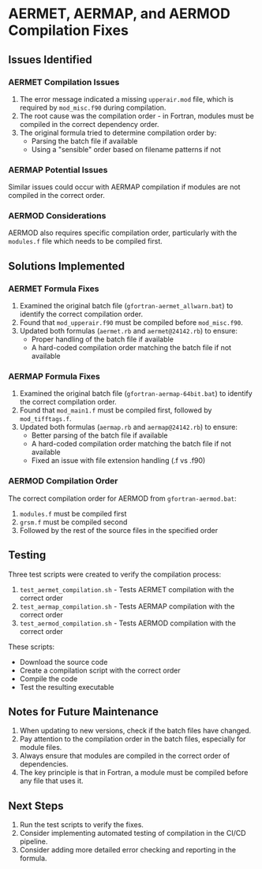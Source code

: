 # AERMET, AERMAP, and AERMOD Compilation Fixes

## Issues Identified

### AERMET Compilation Issues
1. The error message indicated a missing `upperair.mod` file, which is required by `mod_misc.f90` during compilation.
2. The root cause was the compilation order - in Fortran, modules must be compiled in the correct dependency order.
3. The original formula tried to determine compilation order by:
   - Parsing the batch file if available
   - Using a "sensible" order based on filename patterns if not

### AERMAP Potential Issues
Similar issues could occur with AERMAP compilation if modules are not compiled in the correct order.

### AERMOD Considerations
AERMOD also requires specific compilation order, particularly with the `modules.f` file which needs to be compiled first.

## Solutions Implemented

### AERMET Formula Fixes
1. Examined the original batch file (`gfortran-aermet_allwarn.bat`) to identify the correct compilation order.
2. Found that `mod_upperair.f90` must be compiled before `mod_misc.f90`.
3. Updated both formulas (`aermet.rb` and `aermet@24142.rb`) to ensure:
   - Proper handling of the batch file if available
   - A hard-coded compilation order matching the batch file if not available

### AERMAP Formula Fixes
1. Examined the original batch file (`gfortran-aermap-64bit.bat`) to identify the correct compilation order.
2. Found that `mod_main1.f` must be compiled first, followed by `mod_tifftags.f`.
3. Updated both formulas (`aermap.rb` and `aermap@24142.rb`) to ensure:
   - Better parsing of the batch file if available
   - A hard-coded compilation order matching the batch file if not available
   - Fixed an issue with file extension handling (.f vs .f90)

### AERMOD Compilation Order
The correct compilation order for AERMOD from `gfortran-aermod.bat`:
1. `modules.f` must be compiled first
2. `grsm.f` must be compiled second
3. Followed by the rest of the source files in the specified order

## Testing
Three test scripts were created to verify the compilation process:
1. `test_aermet_compilation.sh` - Tests AERMET compilation with the correct order
2. `test_aermap_compilation.sh` - Tests AERMAP compilation with the correct order
3. `test_aermod_compilation.sh` - Tests AERMOD compilation with the correct order

These scripts:
- Download the source code
- Create a compilation script with the correct order
- Compile the code
- Test the resulting executable

## Notes for Future Maintenance
1. When updating to new versions, check if the batch files have changed.
2. Pay attention to the compilation order in the batch files, especially for module files.
3. Always ensure that modules are compiled in the correct order of dependencies.
4. The key principle is that in Fortran, a module must be compiled before any file that uses it.

## Next Steps
1. Run the test scripts to verify the fixes.
2. Consider implementing automated testing of compilation in the CI/CD pipeline.
3. Consider adding more detailed error checking and reporting in the formula.
